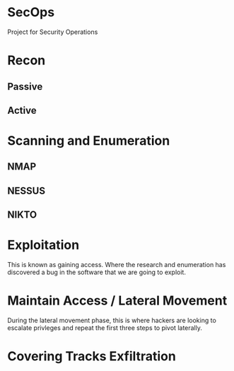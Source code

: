 # SecOps
Project for Security Operations

# Recon

## Passive

## Active



# Scanning and Enumeration

## NMAP

## NESSUS

## NIKTO


# Exploitation
This is known as gaining access. Where the research and enumeration has discovered a bug in the software that we are going to exploit. 


# Maintain Access / Lateral Movement
During the lateral movement phase, this is where hackers are looking to escalate privleges and repeat the first three steps to pivot laterally. 

# Covering Tracks Exfiltration



